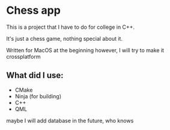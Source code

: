 # Chess app

This is a project that I have to do for college in C++.

It's just a chess game, nothing special about it.

Written for MacOS at the beginning however, I will try to make it crossplatform

## What did I use:

- CMake
- Ninja (for building)
- C++
- QML

maybe I will add database in the future, who knows
